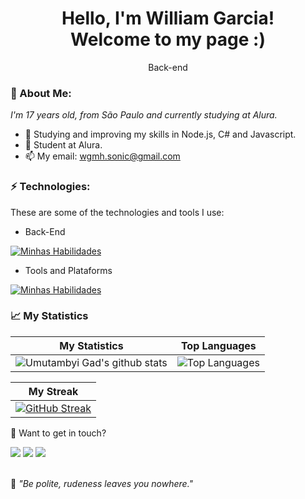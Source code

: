 <h1 align='center'>
  Hello, I'm William Garcia!
  <br/>
  Welcome to my page :)
</h1>
<p align='center'>
  Back-end
</p>

### 🌻 About Me:

<p>
  <em>
    I'm 17 years old, from São Paulo and currently studying at Alura.
  </em>
</p>

- 🌱 Studying and improving my skills in Node.js, C# and Javascript.
- 🚀 Student at Alura.
- 📫 My email: wgmh.sonic@gmail.com

### ⚡ Technologies:

These are some of the technologies and tools I use:

- Back-End

[![Minhas Habilidades](https://skillicons.dev/icons?i=cs,express,html,js,nodejs,py,rust)](https://skillicons.dev)

- Tools and Plataforms

[![Minhas Habilidades](https://skillicons.dev/icons?i=arduino,blender,git,github,godot,raspberrypi,ps,unreal,unity,vscode,visualstudio,wordpress)](https://skillicons.dev)

### 📈 My Statistics

| My Statistics                                                                                                                                                            | Top Languages                                                                                                                                                                    |
| ------------------------------------------------------------------------------------------------------------------------------------------------------------------------ | ---------------------------------------------------------------------------------------------------------------------------------------------------------------------------------- |
| ![Umutambyi Gad's github stats](https://github-readme-stats.vercel.app/api?username=KolibriLSTR&show_icons=true&hide_border=true&count_private=true&theme=jolly) | ![Top Languages](https://github-readme-stats.vercel.app/api/top-langs/?username=KolibriLSTR&langs_count=10&count_private=true&hide_border=true&theme=jolly&layout=compact) |


| My Streak                                                                                                                                                             |
| ----------------------------------------------------------------------------------------------------------------------------------------------------------------------- |
| [![GitHub Streak](https://streak-stats.demolab.com/?user=KolibriLSTR&theme=jolly)](https://git.io/streak-stats) |

💬 Want to get in touch?

<div>
  <a href="https://www.linkedin.com/in/william-garcia-machado-homem-5b8ba2218/" target="_blank"><img src="https://img.shields.io/badge/-LinkedIn-%230077B5?style=for-the-badge&logo=linkedin&logoColor=white" target="_blank"></a>
  <a href = "mailto:wgmh.sonic@gmail.com"><img src="https://img.shields.io/badge/-Gmail-%23333?style=for-the-badge&logo=gmail&logoColor=white" target="_blank"></a>
  <a href="https://www.instagram.com/_william.garcia/" target="_blank"><img src="https://img.shields.io/badge/-Instagram-%23E4405F?style=for-the-badge&logo=instagram&logoColor=white" target="_blank"></a>
 </a>
</div>
<br>
<p>🧠 <span style="font-style:italic">"Be polite, rudeness leaves you nowhere."</span></p>

